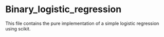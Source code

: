 # Binary_logistic_regression
This file contains the pure implementation of a simple logistic regression using scikit.
